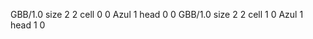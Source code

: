<gs-board without-header> GBB/1.0
size 2 2
cell 0 0 Azul 1 
head 0 0
 </gs-board>
<gs-board without-header> GBB/1.0
size 2 2
cell 1 0 Azul 1 
head 1 0 </gs-board>